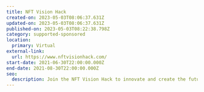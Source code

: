 ```yaml
---
title: NFT Vision Hack
created-on: 2023-05-03T08:06:37.631Z
updated-on: 2023-05-03T08:06:37.631Z
published-on: 2023-05-03T08:22:38.798Z
category: supported-sponsored
location:
  primary: Virtual
external-link:
  url: https://www.nftvisionhack.com/
start-date: 2021-06-30T22:00:00.000Z
end-date: 2021-08-30T22:00:00.000Z
seo:
  description: Join the NFT Vision Hack to innovate and create the future of NFTs.
---
```

